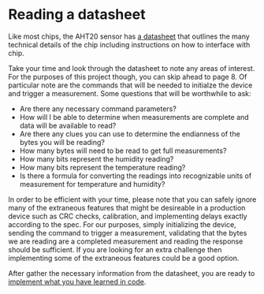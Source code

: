 # Reading a datasheet

Like most chips, the AHT20 sensor has [a datasheet](https://files.seeedstudio.com/wiki/Grove-AHT20_I2C_Industrial_Grade_Temperature_and_Humidity_Sensor/AHT20-datasheet-2020-4-16.pdf) that outlines the many technical details of the chip including instructions on how to interface with chip.

Take your time and look through the datasheet to note any areas of interest. For the purposes of this project though, you can skip ahead to page 8. Of particular note are the commands that will be needed to initialze the device and trigger a measurement. Some questions that will be worthwhile to ask:

- Are there any necessary command parameters?
- How will I be able to determine when measurements are complete and data will be available to read?
- Are there any clues you can use to determine the endianness of the bytes you will be reading?
- How many bytes will need to be read to get full measurements?
- How many bits represent the humidity reading?
- How many bits represent the temperature reading?
- Is there a formula for converting the readings into recognizable units of measurement for temperature and humidity?

In order to be efficient with your time, please note that you can safely ignore many of the extraneous features that might be desireable in a production device such as CRC checks, calibration, and implementing delays exactly according to the spec. For our purposes, simply initializing the device, sending the command to trigger a measurement, validating that the bytes we are reading are a completed measurement and reading the response should be sufficient. If you are looking for an extra challenge then implementing some of the extraneous features could be a good option.

After gather the necessary information from the datasheet, you are ready to [implement what you have learned in code](code.md#reading-data).

